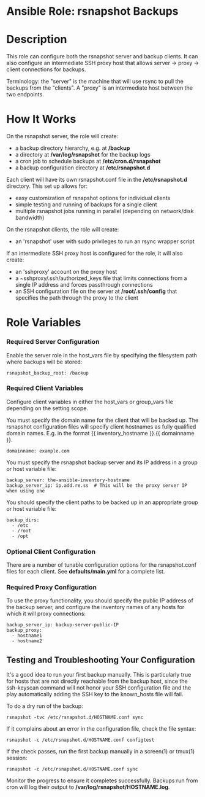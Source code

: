 # Ansible Role: rsnapshot Backups

# Description

This role can configure both the rsnapshot server and backup clients. It can
also configure an intermediate SSH proxy host that allows server -> proxy ->
client connections for backups.

Terminology: the "server" is the machine that will use rsync to pull the
backups from the "clients". A "proxy" is an intermediate host between the two
endpoints.

# How It Works

On the rsnapshot server, the role will create:

  - a backup directory hierarchy, e.g. at **/backup**
  - a directory at **/var/log/rsnapshot** for the backup logs
  - a cron job to schedule backups at **/etc/cron.d/rsnapshot**
  - a backup configuration directory at **/etc/rsnapshot.d**

Each client will have its own rsnapshot.conf file in the **/etc/rsnapshot.d**
directory. This set up allows for: 

  - easy customization of rsnapshot options for individual clients
  - simple testing and running of backups for a single client
  - multiple rsnapshot jobs running in parallel (depending on network/disk bandwidth)

On the rsnapshot clients, the role will create:

  - an 'rsnapshot' user with sudo privileges to run an rsync wrapper script

If an intermediate SSH proxy host is configured for the role, it will also create:

  - an 'sshproxy' account on the proxy host
  - a ~sshproxy/.ssh/authorized_keys file that limits connections from a single IP 
    address and forces passthrough connections
  - an SSH configuration file on the server at **/root/.ssh/config** that
    specifies the path through the proxy to the client

# Role Variables

### Required Server Configuration

Enable the server role in the host_vars file by specifying the filesystem path
where backups will be stored:

```
rsnapshot_backup_root: /backup
```

### Required Client Variables

Configure client variables in either the host_vars or group_vars file depending on the 
setting scope.

You must specify the domain name for the client that will be backed up. The
rsnapshot configuration files will specify client hostnames as fully qualified
domain names. E.g. in the format {{ inventory_hostname }}.{{ domainname }}.

```
domainname: example.com
```

You must specify the rsnapshot backup server and its IP address in a group or
host variable file:

```
backup_server: the-ansible-inventory-hostname
backup_server_ip: ip.add.re.ss  # This will be the proxy server IP when using one
```

You should specify the client paths to be backed up in an appropriate group or 
host variable file:

```
backup_dirs:
  - /etc
  - /root
  - /opt
```

### Optional Client Configuration

There are a number of tunable configuration options for the rsnapshot.conf files 
for each client. See **defaults/main.yml** for a complete list.

### Required Proxy Configuration

To use the proxy functionality, you should specify the public IP address of the
backup server, and configure the inventory names of any hosts for which it will
proxy connections:

```
backup_server_ip: backup-server-public-IP
backup_proxy:
  - hostname1
  - hostname2
```

## Testing and Troubleshooting Your Configuration

It's a good idea to run your first backup manually. This is particularly true
for hosts that are not directly reachable from the backup host, since the
ssh-keyscan command will not honor your SSH configuration file and the play
automatically adding the SSH key to the known_hosts file will fail.

To do a dry run of the backup:

```
rsnapshot -tvc /etc/rsnapshot.d/HOSTNAME.conf sync
```

If it complains about an error in the configuration file, check the file syntax:

```
rsnapshot -c /etc/rsnapshot.d/HOSTNAME.conf configtest
```

If the check passes, run the first backup manually in a screen(1) or tmux(1)
session:

```
rsnapshot -c /etc/rsnapshot.d/HOSTNAME.conf sync
```

Monitor the progress to ensure it completes successfully. Backups run from cron 
will log their output to **/var/log/rsnapshot/HOSTNAME.log**.
